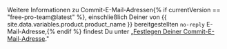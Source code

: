 Weitere Informationen zu Commit-E-Mail-Adressen{% if currentVersion == "free-pro-team@latest" %}, einschließlich Deiner von {{ site.data.variables.product.product_name }} bereitgestellten `no-reply` E-Mail-Adresse,{% endif %} findest Du unter „[Festlegen Deiner Commit-E-Mail-Adresse](/articles/setting-your-commit-email-address)."
